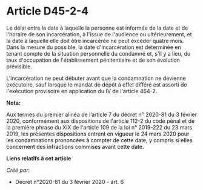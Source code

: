 # Article D45-2-4

Le délai entre la date à laquelle la personne est informée de la date et de l'horaire de son incarcération, à l'issue de
l'audience ou ultérieurement, et la date à laquelle elle doit être incarcérée ne peut excéder quatre mois. Dans la mesure du
possible, la date d'incarcération est déterminée en tenant compte de la situation personnelle du condamné et, s'il y a lieu,
du taux d'occupation de l'établissement pénitentiaire et de son évolution prévisible.

L'incarcération ne peut débuter avant que la condamnation ne devienne exécutoire, sauf lorsque le mandat de dépôt à effet
différé est assorti de l'exécution provisoire en application du IV de l'article 464-2.

**Nota:**

Aux termes du premier alinéa de l’article 7 du décret n° 2020-81 du 3 février 2020, conformément aux dispositions de
l'article 112-2 du code pénal et de la première phrase du XIX de l'article 109 de la loi n° 2019-222 du 23 mars 2019, les
présentes 
  <font color="black">dispositions entrent en vigueur le 24 mars 2020 pour les condamnations prononcées à compter de cette
date, y compris si elles concernent des infractions commises avant cette date.</font>

**Liens relatifs à cet article**

_Créé par_:

  - Décret n°2020-81 du 3 février 2020 - art. 6
